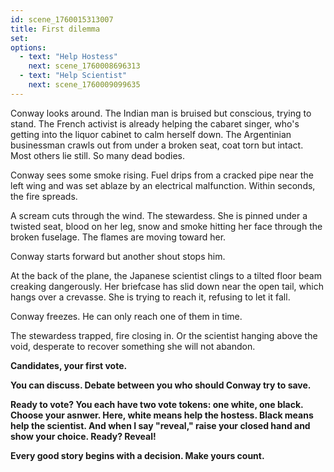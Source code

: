 ```yaml
---
id: scene_1760015313007
title: First dilemma
set:
options:
  - text: "Help Hostess"
    next: scene_1760008696313
  - text: "Help Scientist"
    next: scene_1760009099635
---
```


Conway looks around.
The Indian man is bruised but conscious, trying to stand.
The French activist is already helping the cabaret singer, who's getting into the liquor cabinet to calm herself down.
The Argentinian businessman crawls out from under a broken seat, coat torn but intact.
Most others lie still. So many dead bodies.

Conway sees some smoke rising.
Fuel drips from a cracked pipe near the left wing and was set ablaze by an electrical malfunction. Within seconds, the fire spreads.

A scream cuts through the wind.
The stewardess.
She is pinned under a twisted seat, blood on her leg, snow and smoke hitting her face through the broken fuselage.
The flames are moving toward her.

Conway starts forward but another shout stops him.

At the back of the plane, the Japanese scientist clings to a tilted floor beam creaking dangerously.
Her briefcase has slid down near the open tail, which hangs over a crevasse.
She is trying to reach it, refusing to let it fall.

Conway freezes.
He can only reach one of them in time.

The stewardess trapped, fire closing in.
Or the scientist hanging above the void, desperate to recover something she will not abandon.

**Candidates, your first vote.**

**You can discuss. Debate between you who should Conway try to save.**

**Ready to vote? 
You each have two vote tokens: one white, one black.
Choose your asnwer.
Here, white means help the hostess.
Black means help the scientist.
And when I say "reveal," raise your closed hand and show your choice.
Ready? 
Reveal!**

**Every good story begins with a decision.
Make yours count.**